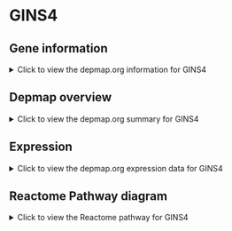 <h1>GINS4</h1>

<h2>Gene information</h2>
<details>
  <summary>Click to view the depmap.org information for GINS4</summary>
  <p><a href="https://depmap.org/portal/gene/GINS4?tab=about" target="_BLANK">Open page in a new tab...</a></p>
  <iframe src="https://depmap.org/portal/gene/GINS4?tab=about" style="border:none;width:100%;height:800px"></iframe>
</details>

<h2>Depmap overview</h2>
<details>
  <summary>Click to view the depmap.org summary for GINS4</summary>
  <p><a href="https://depmap.org/portal/gene/GINS4?tab=overview" target="_BLANK">Open page in a new tab...</a></p>
  <iframe src="https://depmap.org/portal/gene/GINS4?tab=overview" style="border:none;width:100%;height:800px"></iframe>
</details>

<h2>Expression</h2>
<details>
  <summary>Click to view the depmap.org expression data for GINS4</summary>
  <p><a href="https://depmap.org/portal/gene/GINS4?tab=characterization" target="_BLANK">Open page in a new tab...</a></p>
  <iframe src="https://depmap.org/portal/gene/GINS4?tab=characterization" style="border:none;width:100%;height:800px"></iframe>
</details>



<h2>Reactome Pathway diagram</h2>
<details>
  <summary>Click to view the Reactome pathway for GINS4</summary>
  <p><a href="https://reactome.org/PathwayBrowser/#/R-HSA-176974" target="_BLANK">Open page in a new tab...</a></p>
  <p>Unwinding of DNA</p>
<iframe src="https://reactome.org/PathwayBrowser/#/R-HSA-176974" style="border:none;width:100%;height:800px"></iframe>
</details>



